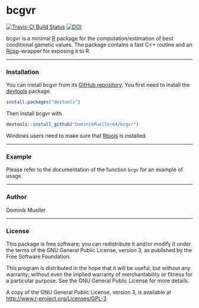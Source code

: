 bcgvr
======
[![Travis-CI Build Status](https://travis-ci.org/DominikMueller64/bcgvr.svg?branch=master)](https://travis-ci.org/DominikMueller64/bcgvr)
[![DOI](https://zenodo.org/badge/DOI/10.5281/zenodo.377030.svg)](https://doi.org/10.5281/zenodo.377030)

bcgvr is a minimal [R](http://www.r-project.org) package for the computation/estimation of
best conditional gametic values. The package contains a fast C++ routine and an
[Rcpp](http://www.rcpp.org/)-wrapper for exposing it to R.

[//]: # (TODO: Add reference to publication.)

---

### Installation

You can install bcgvr from its [GitHub repository](http://github.com/DominikMueller64/bcgvr).
You first need to install the [devtools](https://github.com/hadley/devtools) package.

```r
install.packages("devtools")
```

Then install bcgvr with 

```r
devtools::install_github("DominikMueller64/bcgvr")
```

Windows users need to make sure that [Rtools](https://cran.r-project.org/bin/windows/Rtools/)
is installed.

---

### Example

Please refer to the documentation of the function `bcgv` for an example of usage.


---

### Author

Dominik Mueller

---

### License

This package is free software; you can redistribute it and/or modify it
under the terms of the GNU General Public License, version 3, as
published by the Free Software Foundation.

This program is distributed in the hope that it will be useful, but
without any warranty; without even the implied warranty of
merchantability or fitness for a particular purpose.  See the GNU
General Public License for more details.

A copy of the GNU General Public License, version 3, is available at
<http://www.r-project.org/Licenses/GPL-3>
